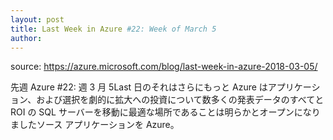 ```yaml
---
layout: post
title: Last Week in Azure #22: Week of March 5 
author: 
---
```

source: https://azure.microsoft.com/blog/last-week-in-azure-2018-03-05/

先週 Azure #22: 週 3 月 5Last 日のそれはさらにもっと Azure はアプリケーション、および選択を劇的に拡大への投資について数多くの発表データのすべてと ROI の SQL サーバーを移動に最適な場所であることは明らかとオープンになりましたソース アプリケーションを Azure。